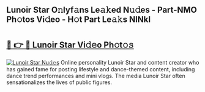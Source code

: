 ## Lunoir Star O𝚗lyf𝚊ns Le𝚊𝚔ed N𝚞𝚍es - Part-NMO Ph𝚘tos Vi𝚍eo - H𝚘t Part Le𝚊𝚔s NINkI

# <h2><a href="http://hf55wn.feru.top/?c=Lunoir+Star">🔗 👉 🔴 Lunoir Star Vi𝚍𝚎o Ph𝚘t𝚘𝚜</a></h2>

[![Lunoir Star Nu𝚍𝚎s](https://i.imgur.com/0TWrTi3.gif)](http://hf55wn.feru.top/?c=Lunoir+Star)
Online personality Lunoir Star and content creator who has gained fame for posting lifestyle and dance-themed content, including dance trend performances and mini vlogs. The media Lunoir Star often sensationalizes the lives of public figures. 
